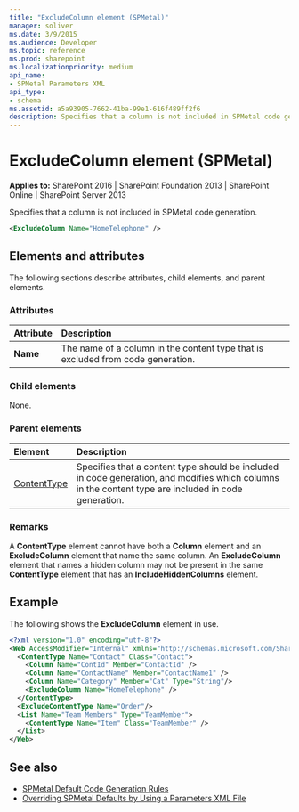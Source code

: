 ```yaml
---
title: "ExcludeColumn element (SPMetal)"
manager: soliver
ms.date: 3/9/2015
ms.audience: Developer
ms.topic: reference
ms.prod: sharepoint
ms.localizationpriority: medium
api_name:
- SPMetal Parameters XML
api_type:
- schema
ms.assetid: a5a93905-7662-41ba-99e1-616f489ff2f6
description: Specifies that a column is not included in SPMetal code generation.
---
```


# ExcludeColumn element (SPMetal)

**Applies to:** SharePoint 2016 | SharePoint Foundation 2013 | SharePoint Online | SharePoint Server 2013
  
Specifies that a column is not included in SPMetal code generation.
  
```XML
<ExcludeColumn Name="HomeTelephone" />
```

## Elements and attributes

The following sections describe attributes, child elements, and parent elements.

### Attributes

|**Attribute**|**Description**|
|:-----|:-----|
|**Name**  <br/> |The name of a column in the content type that is excluded from code generation.  <br/> |
   
### Child elements

None.
  
### Parent elements

|**Element**|**Description**|
|:-----|:-----|
|[ContentType](contenttype-spmetal.md) <br/> |Specifies that a content type should be included in code generation, and modifies which columns in the content type are included in code generation.  <br/> |
   
### Remarks

A **ContentType** element cannot have both a **Column** element and an **ExcludeColumn** element that name the same column. An **ExcludeColumn** element that names a hidden column may not be present in the same **ContentType** element that has an **IncludeHiddenColumns** element.
  
## Example

The following shows the **ExcludeColumn** element in use. 
  
```XML
<?xml version="1.0" encoding="utf-8"?>
<Web AccessModifier="Internal" xmlns="http://schemas.microsoft.com/SharePoint/2009/spmetal">
  <ContentType Name="Contact" Class="Contact">
    <Column Name="ContId" Member="ContactId" />
    <Column Name="ContactName" Member="ContactName1" />
    <Column Name="Category" Member="Cat" Type="String"/>
    <ExcludeColumn Name="HomeTelephone" />
  </ContentType>
  <ExcludeContentType Name="Order"/>
  <List Name="Team Members" Type="TeamMember">
    <ContentType Name="Item" Class="TeamMember" />
  </List>
</Web>

```

## See also

- [SPMetal Default Code Generation Rules](https://msdn.microsoft.com/library/873ac65e-425e-40f3-9ef6-753d3cda1436%28Office.15%29.aspx)
- [Overriding SPMetal Defaults by Using a Parameters XML File](https://msdn.microsoft.com/library/209359b2-bd46-47b6-837d-3c0c2005cb19%28Office.15%29.aspx)

